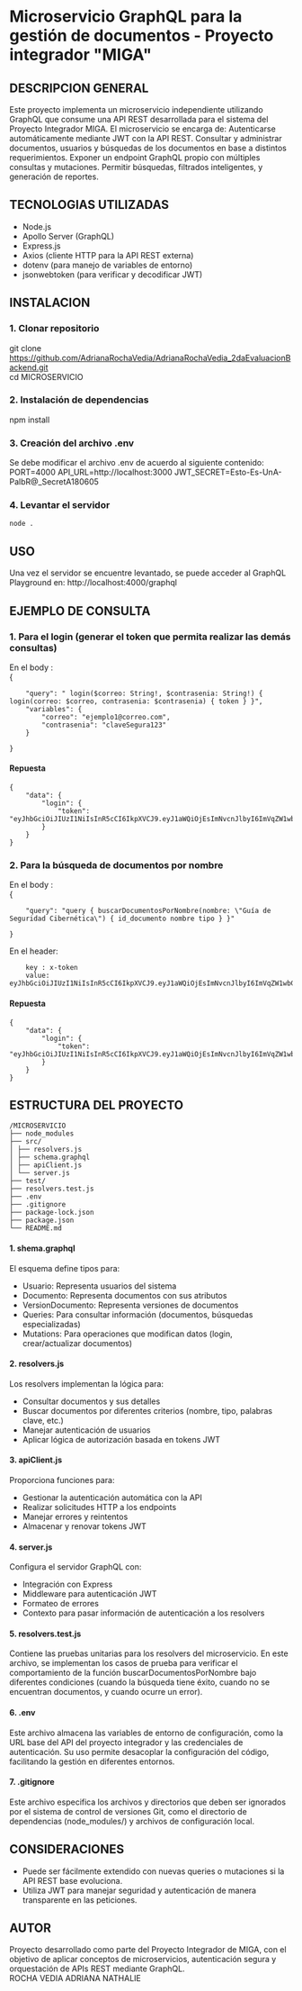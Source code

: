 # Microservicio GraphQL para la gestión de documentos - Proyecto integrador "MIGA"

## DESCRIPCION GENERAL

Este proyecto implementa un microservicio independiente utilizando GraphQL que consume una API REST desarrollada para el sistema del Proyecto Integrador MIGA. El microservicio se encarga de:
Autenticarse automáticamente mediante JWT con la API REST.
Consultar y administrar documentos, usuarios y búsquedas de los documentos en base a distintos requerimientos.
Exponer un endpoint GraphQL propio con múltiples consultas y mutaciones.
Permitir búsquedas, filtrados inteligentes, y generación de reportes.

## TECNOLOGIAS UTILIZADAS

- Node.js
- Apollo Server (GraphQL)
- Express.js
- Axios (cliente HTTP para la API REST externa)
- dotenv (para manejo de variables de entorno)
- jsonwebtoken (para verificar y decodificar JWT)

## INSTALACION

### 1. Clonar repositorio

git clone https://github.com/AdrianaRochaVedia/AdrianaRochaVedia_2daEvaluacionBackend.git  
cd  MICROSERVICIO  

### 2. Instalación de dependencias

npm install

### 3. Creación del archivo .env

Se debe modificar el archivo .env de acuerdo al siguiente contenido: 
    PORT=4000
    API_URL=http://localhost:3000
    JWT_SECRET=Esto-Es-UnA-PalbR@_SecretA180605

### 4. Levantar el servidor

    node .

## USO

Una vez el servidor se encuentre levantado, se puede acceder al GraphQL Playground en:
    http://localhost:4000/graphql

## EJEMPLO DE CONSULTA

### 1. Para el login (generar el token que permita realizar las demás consultas)

En el body :  
    {  

        "query": " login($correo: String!, $contrasenia: String!) { login(correo: $correo, contrasenia: $contrasenia) { token } }",  
        "variables": {  
            "correo": "ejemplo1@correo.com",  
            "contrasenia": "claveSegura123"  
        }  

    }  

#### Repuesta
    {  
        "data": {  
            "login": {  
                "token": "eyJhbGciOiJIUzI1NiIsInR5cCI6IkpXVCJ9.eyJ1aWQiOjEsImNvcnJlbyI6ImVqZW1wbG8xQGNvcnJlby5jb20iLCJpYXQiOjE3NDYzNzc3OTMsImV4cCI6MTc0Njk4MjU5M30.gSWbH6bTVk0Mbv9i9r8bA1CQC7tFj1r3nwbqO6AXE9U"  
            }  
        }  
    }  

### 2. Para la búsqueda de documentos por nombre

En el body :    
    {   
           
        "query": "query { buscarDocumentosPorNombre(nombre: \"Guía de Seguridad Cibernética\") { id_documento nombre tipo } }" 
            
    }      

En el header: 
     
        key : x-token  
        value: eyJhbGciOiJIUzI1NiIsInR5cCI6IkpXVCJ9.eyJ1aWQiOjEsImNvcnJlbyI6ImVqZW1wbG8xQGNvcnJlby5jb20iLCJpYXQiOjE3NDYzNzc3OTMsImV4cCI6MTc0Njk4MjU5M30.gSWbH6bTVk0Mbv9i9r8bA1CQC7tFj1r3nwbqO6AXE9U  
            

#### Repuesta  
    {   
        "data": {  
            "login": {    
                "token": "eyJhbGciOiJIUzI1NiIsInR5cCI6IkpXVCJ9.eyJ1aWQiOjEsImNvcnJlbyI6ImVqZW1wbG8xQGNvcnJlby5jb20iLCJpYXQiOjE3NDYzNzc3OTMsImV4cCI6MTc0Njk4MjU5M30.gSWbH6bTVk0Mbv9i9r8bA1CQC7tFj1r3nwbqO6AXE9U"  
            }    
        }    
    }   

## ESTRUCTURA DEL PROYECTO
  
    /MICROSERVICIO
    ├── node_modules
    ├── src/
    │ ├── resolvers.js
    │ ├── schema.graphql
    │ ├── apiClient.js
    │ └── server.js
    ├── test/
    ├── resolvers.test.js
    ├── .env
    ├── .gitignore
    ├── package-lock.json
    ├── package.json
    └── README.md  

#### 1. shema.graphql
El esquema define tipos para:  
- Usuario: Representa usuarios del sistema  
- Documento: Representa documentos con sus atributos  
- VersionDocumento: Representa versiones de documentos  
- Queries: Para consultar información (documentos, búsquedas especializadas)  
- Mutations: Para operaciones que modifican datos (login, crear/actualizar documentos)  

#### 2. resolvers.js  
Los resolvers implementan la lógica para:  
- Consultar documentos y sus detalles  
- Buscar documentos por diferentes criterios (nombre, tipo, palabras clave, etc.)  
- Manejar autenticación de usuarios  
- Aplicar lógica de autorización basada en tokens JWT  

#### 3. apiClient.js  
Proporciona funciones para:  
- Gestionar la autenticación automática con la API  
- Realizar solicitudes HTTP a los endpoints  
- Manejar errores y reintentos  
- Almacenar y renovar tokens JWT  

#### 4. server.js 
Configura el servidor GraphQL con:  
- Integración con Express  
- Middleware para autenticación JWT  
- Formateo de errores  
- Contexto para pasar información de autenticación a los resolvers  

#### 5. resolvers.test.js 
Contiene las pruebas unitarias para los resolvers del microservicio. En este archivo, se implementan los casos de prueba para verificar el   comportamiento de la función buscarDocumentosPorNombre bajo diferentes condiciones (cuando la búsqueda tiene éxito, cuando no se encuentran   documentos, y cuando ocurre un error).  

#### 6. .env   
Este archivo almacena las variables de entorno de configuración, como la URL base del API del proyecto integrador y las credenciales de autenticación. Su uso permite desacoplar la configuración del código, facilitando la gestión en diferentes entornos.  

#### 7. .gitignore    
Este archivo especifica los archivos y directorios que deben ser ignorados por el sistema de control de versiones Git, como el directorio de dependencias (node_modules/) y archivos de configuración local.   

## CONSIDERACIONES

- Puede ser fácilmente extendido con nuevas queries o mutaciones si la API REST base evoluciona.  
- Utiliza JWT para manejar seguridad y autenticación de manera transparente en las peticiones.  

## AUTOR

Proyecto desarrollado como parte del Proyecto Integrador de MIGA, con el objetivo de aplicar conceptos de microservicios, autenticación segura y orquestación de APIs REST mediante GraphQL.  
ROCHA VEDIA ADRIANA NATHALIE